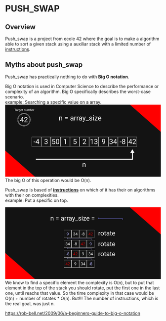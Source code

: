 # PUSH_SWAP  

## Overview  

Push_swap is a project from ecole 42 where the goal is to make a algorithm able to sort a given stack using a auxiliar stack with a limited number of [instructions][instructions].  

## Myths about push_swap

Push_swap has practically nothing to do with **Big O notation**.  

Big O notation is used in Computer Science to describe the performance or complexity of an algorithm. Big O specifically describes the worst-case scenario.  
example: Searching a specific value on a array.  
![array with the searching element being the last one](https://raw.githubusercontent.com/LuigiEnzoFerrari/push_swap/orphan_name/n_complexity.png)  
The big O of this operation would be O(n).  

Push_swap is based of **[instructions][instructions]** on which of it has their on algorithms with their on complexities.  
example: Put a specific on top.  

![the complecity to find a elment and then to rotating the element until the top](https://raw.githubusercontent.com/LuigiEnzoFerrari/push_swap/orphan_name/n_complexity_to_top.png)  
We know to find a specific element the complexity is O(n), but to put that element in the top of the stack you should rotate, put the first one in the last one, until reachs that value. So the time complexity in that case would be O(n) + number of rotates * O(n).
But!!! The number of instructions, which is the real goal, was just n.  

https://rob-bell.net/2009/06/a-beginners-guide-to-big-o-notation

[instructions]: #
